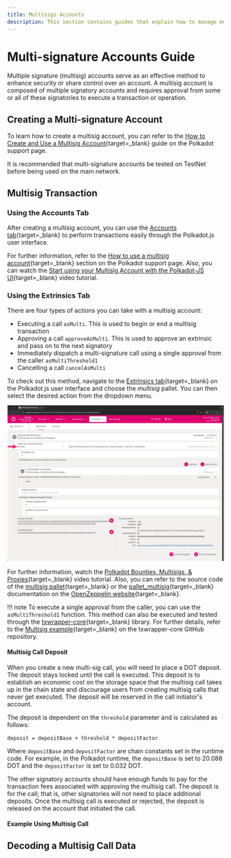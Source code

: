 ```yaml
---
title: Multisigs Accounts
description: This section contains guides that explain how to manage multisignature accounts on the Polkadot network. Learn how to interact with the Polkadot network by doing different operations with your multisignature accounts.
---
```


# Multi-signature Accounts Guide

Multiple signature (multisig) accounts serve as an effective method to enhance security or share control over an account. A multisig account is composed of multiple signatory accounts and requires approval from some or all of these signatories to execute a transaction or operation.

## Creating a Multi-signature Account

To learn how to create a multisig account, you can refer to the [How to Create and Use a Multisig Account](https://support.polkadot.network/support/solutions/articles/65000181826-how-to-create-and-use-a-multisig-account#How-to-create-a-multisig-account){target=\_blank} guide on the Polkadot support page.

It is recommended that multi-signature accounts be tested on TestNet before being used on the main network.

## Multisig Transaction

### Using the Accounts Tab

After creating a multisig account, you can use the [Accounts tab](https://polkadot.js.org/apps/#/accounts){target=\_blank} to perform transactions easily through the Polkadot.js user interface.

For further information, refer to the [How to use a multisig account](https://support.polkadot.network/support/solutions/articles/65000181826-how-to-create-and-use-a-multisig-account#How-to-use-a-multisig-account){target=\_blank} section on the Polkadot support page. Also, you can watch the [Start using your Multisig Account with the Polkadot-JS UI](https://polkadot.js.org/apps/?rpc=ws%3A%2F%2Flocalhost%3A8000#/runtime){target=\_blank} video tutorial.

### Using the Extrinsics Tab

There are four types of actions you can take with a multisig account:

- Executing a call `asMulti`. This is used to begin or end a multisig transaction
- Approving a call `approveAsMulti`. This is used to approve an extrinsic and pass on to the next signatory
- Immediately dispatch a multi-signature call using a single approval from the caller `asMultiThreshold1`
- Cancelling a call `cancelAsMulti`

To check out this method, navigate to the [Extrinsics tab](https://polkadot.js.org/apps/#/extrinsics){target=\_blank} on the Polkadot.js user interface and choose the *multisig* pallet. You can then select the desired action from the dropdown menu.

![Multisig Extrinsics](/images/tutorials/accounts/multisig/multisig-accounts-1.webp)

For further information, watch the [Polkadot Bounties, Multisigs, & Proxies](https://www.youtube.com/watch?v=Qv_nJVcvQr8&t=2109s){target=\_blank} video tutorial. Also, you can refer to the source code of the [multisig pallet](https://github.com/paritytech/substrate/blob/master/frame/multisig/src/lib.rs){target=\_blank} or the [pallet_multisig](https://docs.openzeppelin.com/substrate-runtimes/1.0.0/pallets/multisig){target=\_blank} documentation on the [OpenZeppelin website](https://docs.openzeppelin.com/){target=\_blank}.

!!! note
    To execute a single approval from the caller, you can use the `asMultiThreshold1` function. This method can also be executed and tested through the [txwrapper-core](https://github.com/paritytech/txwrapper-core){target=\_blank} library. For further details, refer to the [Multisig example](https://github.com/paritytech/txwrapper-core/tree/main/packages/txwrapper-examples/multisig){target=\_blank} on the txwrapper-core GitHub repository.

#### Multisig Call Deposit

When you create a new multi-sig call, you will need to place a DOT deposit. The deposit stays locked until the call is executed. This deposit is to establish an economic cost on the storage space that the multisig call takes up in the chain state and discourage users from creating multisig calls that never get executed. The deposit will be reserved in the call initiator's account.

The deposit is dependent on the `threshold` parameter and is calculated as follows:

```
deposit = depositBase + threshold * depositFactor
```

Where `depositBase` and `depositFactor` are chain constants set in the runtime code. For example, in the Polkadot runtime, the `depositBase` is set to 20.088 DOT and the `depositFactor` is set to 0.032 DOT.

The other signatory accounts should have enough funds to pay for the transaction fees associated with approving the multisig call. The deposit is for the call; that is, other signatories will not need to place additional deposits. Once the multisig call is executed or rejected, the deposit is released on the account that initiated the call.

#### Example Using Multisig Call



## Decoding a Multisig Call Data